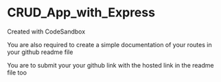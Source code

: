# CRUD_App_with_Express
Created with CodeSandbox

You are also required to create a simple documentation of your routes in your github readme file

You are to submit your your github link with the hosted link in the readme file too
